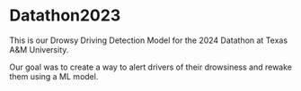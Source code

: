 ﻿# Datathon2023

This is our Drowsy Driving Detection Model for the 2024 Datathon at Texas A&M University.

Our goal was to create a way to alert drivers of their drowsiness and rewake them using a ML model.
